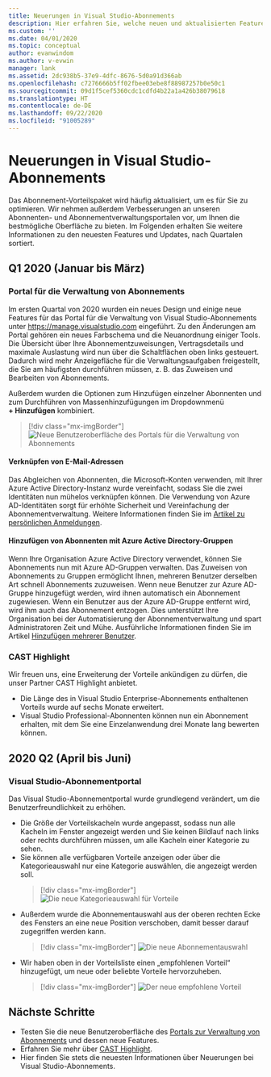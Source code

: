 ```yaml
---
title: Neuerungen in Visual Studio-Abonnements
description: Hier erfahren Sie, welche neuen und aktualisierten Features Sie für die Verwaltung von Visual Studio-Abonnements verwenden können.
ms.custom: ''
ms.date: 04/01/2020
ms.topic: conceptual
author: evanwindom
ms.author: v-evwin
manager: lank
ms.assetid: 2dc938b5-37e9-4dfc-8676-5d0a91d366ab
ms.openlocfilehash: c7276666b5ff02fbee03ebe8f88987257b0e50c1
ms.sourcegitcommit: 09d1f5cef5360cdc1cdfd4b22a1a426b38079618
ms.translationtype: HT
ms.contentlocale: de-DE
ms.lasthandoff: 09/22/2020
ms.locfileid: "91005289"
---
```

# <a name="what39s-new-in-visual-studio-subscriptions"></a>Neuerungen in Visual Studio-Abonnements

Das Abonnement-Vorteilspaket wird häufig aktualisiert, um es für Sie zu optimieren. Wir nehmen außerdem Verbesserungen an unseren Abonnenten- und Abonnementverwaltungsportalen vor, um Ihnen die bestmögliche Oberfläche zu bieten.  Im Folgenden erhalten Sie weitere Informationen zu den neuesten Features und Updates, nach Quartalen sortiert.

## <a name="2020-q1-january-march"></a>Q1 2020 (Januar bis März)

### <a name="subscriptions-administration-portal"></a>Portal für die Verwaltung von Abonnements
Im ersten Quartal von 2020 wurden ein neues Design und einige neue Features für das Portal für die Verwaltung von Visual Studio-Abonnements unter https://manage.visualstudio.com eingeführt. Zu den Änderungen am Portal gehören ein neues Farbschema und die Neuanordnung einiger Tools.  Die Übersicht über Ihre Abonnementzuweisungen, Vertragsdetails und maximale Auslastung wird nun über die Schaltflächen oben links gesteuert.  Dadurch wird mehr Anzeigefläche für die Verwaltungsaufgaben freigestellt, die Sie am häufigsten durchführen müssen, z. B. das Zuweisen und Bearbeiten von Abonnements.  

Außerdem wurden die Optionen zum Hinzufügen einzelner Abonnenten und zum Durchführen von Massenhinzufügungen im Dropdownmenü **+ Hinzufügen** kombiniert. 

   > [!div class="mx-imgBorder"]
   > ![Neue Benutzeroberfläche des Portals für die Verwaltung von Abonnements](_img/whats-new/new-admin-ui.png)

#### <a name="connect-emails"></a>Verknüpfen von E-Mail-Adressen
Das Abgleichen von Abonnenten, die Microsoft-Konten verwenden, mit Ihrer Azure Active Directory-Instanz wurde vereinfacht, sodass Sie die zwei Identitäten nun mühelos verknüpfen können.  Die Verwendung von Azure AD-Identitäten sorgt für erhöhte Sicherheit und Vereinfachung der Abonnementverwaltung.  Weitere Informationen finden Sie im [Artikel zu persönlichen Anmeldungen](personal-email-sign-ins.md). 

#### <a name="add-subscribers-using-azure-active-directory-groups"></a>Hinzufügen von Abonnenten mit Azure Active Directory-Gruppen
Wenn Ihre Organisation Azure Active Directory verwendet, können Sie Abonnements nun mit Azure AD-Gruppen verwalten.  Das Zuweisen von Abonnements zu Gruppen ermöglicht Ihnen, mehreren Benutzer derselben Art schnell Abonnements zuzuweisen.  Wenn neue Benutzer zur Azure AD-Gruppe hinzugefügt werden, wird ihnen automatisch ein Abonnement zugewiesen.  Wenn ein Benutzer aus der Azure AD-Gruppe entfernt wird, wird ihm auch das Abonnement entzogen.  Dies unterstützt Ihre Organisation bei der Automatisierung der Abonnementverwaltung und spart Administratoren Zeit und Mühe.  Ausführliche Informationen finden Sie im Artikel [Hinzufügen mehrerer Benutzer](./assign-license-bulk.md#use-azure-active-directory-groups-to-assign-subscriptions). 

### <a name="cast-highlight"></a>CAST Highlight
Wir freuen uns, eine Erweiterung der Vorteile ankündigen zu dürfen, die unser Partner CAST Highlight anbietet. 
- Die Länge des in Visual Studio Enterprise-Abonnements enthaltenen Vorteils wurde auf sechs Monate erweitert.  
- Visual Studio Professional-Abonnenten können nun ein Abonnement erhalten, mit dem Sie eine Einzelanwendung drei Monate lang bewerten können. 

## <a name="2020-q2-april-june"></a>2020 Q2 (April bis Juni)

### <a name="visual-studio-subscriptions-portal"></a>Visual Studio-Abonnementportal

Das Visual Studio-Abonnementportal wurde grundlegend verändert, um die Benutzerfreundlichkeit zu erhöhen.  

- Die Größe der Vorteilskacheln wurde angepasst, sodass nun alle Kacheln im Fenster angezeigt werden und Sie keinen Bildlauf nach links oder rechts durchführen müssen, um alle Kacheln einer Kategorie zu sehen. 
- Sie können alle verfügbaren Vorteile anzeigen oder über die Kategorieauswahl nur eine Kategorie auswählen, die angezeigt werden soll.
   > [!div class="mx-imgBorder"]
   > ![Die neue Kategorieauswahl für Vorteile](_img/whats-new/whats-new-category-picker.png)
- Außerdem wurde die Abonnementauswahl aus der oberen rechten Ecke des Fensters an eine neue Position verschoben, damit besser darauf zugegriffen werden kann.
   > [!div class="mx-imgBorder"]
   > ![Die neue Abonnementauswahl](_img/whats-new/whats-new-sub-picker.png)
- Wir haben oben in der Vorteilsliste einen „empfohlenen Vorteil“ hinzugefügt, um neue oder beliebte Vorteile hervorzuheben.  
   > [!div class="mx-imgBorder"]
   > ![Der neue empfohlene Vorteil](_img/whats-new/whats-new-featured.png)

## <a name="next-steps"></a>Nächste Schritte
- Testen Sie die neue Benutzeroberfläche des [Portals zur Verwaltung von Abonnements](https://manage.visualstudio.com) und dessen neue Features.
- Erfahren Sie mehr über [CAST Highlight](vs-cast.md).
- Hier finden Sie stets die neuesten Informationen über Neuerungen bei Visual Studio-Abonnements.
